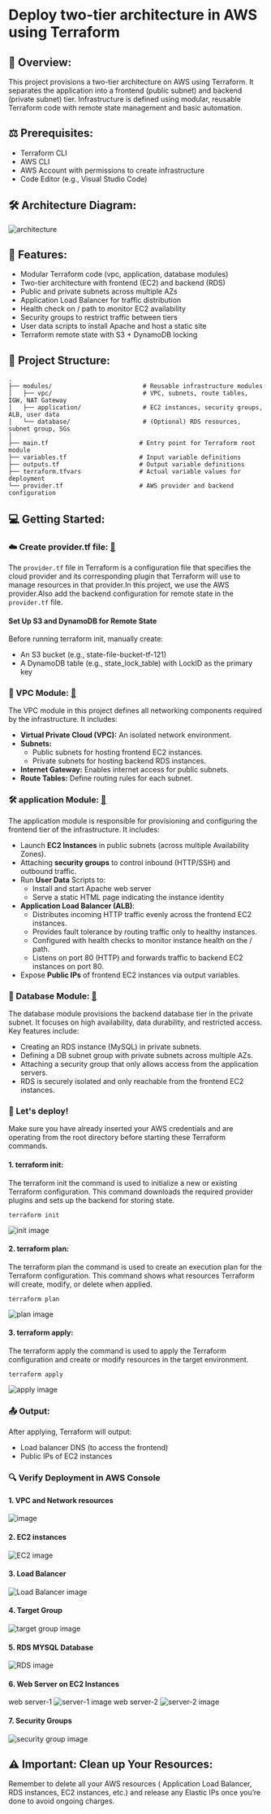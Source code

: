 # Deploy two-tier architecture in AWS using Terraform
## 🚀 Overview:
This project provisions a two-tier architecture on AWS using Terraform. It separates the application into a frontend (public subnet) and backend (private subnet) tier. Infrastructure is defined using modular, reusable Terraform code with remote state management and basic automation.

## ⚖️ Prerequisites:
- Terraform CLI
- AWS CLI
- AWS Account with permissions to create infrastructure
- Code Editor (e.g., Visual Studio Code)


## 🛠️ Architecture Diagram:
![architecture](https://github.com/Vaishnavi-M-Patil/Two-tier-terraform/blob/main/assets/architecture.png)

## 🔧 Features:
- Modular Terraform code (vpc, application, database modules)
- Two-tier architecture with frontend (EC2) and backend (RDS)
- Public and private subnets across multiple AZs
- Application Load Balancer for traffic distribution
- Health check on / path to monitor EC2 availability
- Security groups to restrict traffic between tiers
- User data scripts to install Apache and host a static site
- Terraform remote state with S3 + DynamoDB locking


## 📁 Project Structure:
```
.
├── modules/                         # Reusable infrastructure modules
│   ├── vpc/                         # VPC, subnets, route tables, IGW, NAT Gateway
│   ├── application/                 # EC2 instances, security groups, ALB, user data
│   └── database/                    # (Optional) RDS resources, subnet group, SGs
│
├── main.tf                         # Entry point for Terraform root module
├── variables.tf                    # Input variable definitions
├── outputs.tf                      # Output variable definitions
├── terraform.tfvars                # Actual variable values for deployment
└── provider.tf                     # AWS provider and backend configuration
```

## 💻 Getting Started:
### ☁️ Create provider.tf file: [ 🔗 ](https://github.com/Vaishnavi-M-Patil/Two-tier-terraform/blob/main/provider.tf)
The `provider.tf` file in Terraform is a configuration file that specifies the cloud provider and its corresponding plugin that Terraform will use to manage resources in that provider.In this project, we use the AWS provider.Also add the backend configuration for remote state in the `provider.tf` file.
#### Set Up S3 and DynamoDB for Remote State
Before running terraform init, manually create:
- An S3 bucket (e.g., state-file-bucket-tf-121)
- A DynamoDB table (e.g., state_lock_table) with LockID as the primary key


### 🧱 VPC Module: [ 🔗 ](https://github.com/Vaishnavi-M-Patil/Two-tier-terraform/tree/main/modules/vpc)
The VPC module in this project defines all networking components required by the infrastructure. It includes:
- **Virtual Private Cloud (VPC):** An isolated network environment.
- **Subnets:**
  - Public subnets for hosting frontend EC2 instances.
  - Private subnets for hosting backend RDS instances.
- **Internet Gateway:** Enables internet access for public subnets.
- **Route Tables:** Define routing rules for each subnet.

### 🛠️ application Module: [ 🔗 ](https://github.com/Vaishnavi-M-Patil/Two-tier-terraform/tree/main/modules/application)
The application module is responsible for provisioning and configuring the frontend tier of the infrastructure. It includes:
- Launch **EC2 Instances** in public subnets (across multiple Availability Zones).
- Attaching **security groups** to control inbound (HTTP/SSH) and outbound traffic.
- Run **User Data** Scripts to:
  - Install and start Apache web server
  - Serve a static HTML page indicating the instance identity
- **Application Load Balancer (ALB)**:
  - Distributes incoming HTTP traffic evenly across the frontend EC2 instances.
  - Provides fault tolerance by routing traffic only to healthy instances.
  - Configured with health checks to monitor instance health on the / path.
  - Listens on port 80 (HTTP) and forwards traffic to backend EC2 instances on port 80.
- Expose **Public IPs** of frontend EC2 instances via output variables.

### 📝 Database Module: [ 🔗 ](https://github.com/Vaishnavi-M-Patil/Two-tier-terraform/tree/main/modules/database)
The database module provisions the backend database tier in the private subnet. It focuses on high availability, data durability, and restricted access. Key features include:
- Creating an RDS instance (MySQL) in private subnets.
- Defining a DB subnet group with private subnets across multiple AZs.
- Attaching a security group that only allows access from the application servers.
- RDS is securely isolated and only reachable from the frontend EC2 instances.


### 🚀 Let's deploy!
Make sure you have already inserted your AWS credentials and are operating from the root directory before starting these Terraform commands.
#### 1. terraform init:
The terraform init the command is used to initialize a new or existing Terraform configuration. This command downloads the required provider plugins and sets up the backend for storing state.
```
terraform init
```

![init image](https://github.com/Vaishnavi-M-Patil/Two-tier-terraform/blob/main/assets/init.png)

#### 2. terraform plan:
The terraform plan the command is used to create an execution plan for the Terraform configuration. This command shows what resources Terraform will create, modify, or delete when applied.
```
terraform plan
```

![plan image](https://github.com/Vaishnavi-M-Patil/Two-tier-terraform/blob/main/assets/plan.png)

#### 3. terraform apply:
The terraform apply the command is used to apply the Terraform configuration and create or modify resources in the target environment.
```
terraform apply
```
![apply image](https://github.com/Vaishnavi-M-Patil/Two-tier-terraform/blob/main/assets/apply.png)


### 📤 Output:
After applying, Terraform will output:
- Load balancer DNS (to access the frontend)
- Public IPs of EC2 instances


### 🔍 Verify Deployment in AWS Console
#### 1. VPC and Network resources
![image](https://github.com/user-attachments/assets/a5ac2746-026c-4302-b40f-3ebb48e5d4c6)

#### 2. EC2 instances
![EC2 image](https://github.com/Vaishnavi-M-Patil/Two-tier-terraform/blob/main/assets/instances.png)

#### 3. Load Balancer
![Load Balancer image](https://github.com/Vaishnavi-M-Patil/Two-tier-terraform/blob/main/assets/ld.png)

#### 4. Target Group
![target group image](https://github.com/Vaishnavi-M-Patil/Two-tier-terraform/blob/main/assets/tg.png)

#### 5. RDS MYSQL Database
![RDS image](https://github.com/Vaishnavi-M-Patil/Two-tier-terraform/blob/main/assets/database.png)

#### 6. Web Server on EC2 Instances
web server-1
![server-1 image](https://github.com/Vaishnavi-M-Patil/Two-tier-terraform/blob/main/assets/server-1.png)
web server-2
![server-2 image](https://github.com/Vaishnavi-M-Patil/Two-tier-terraform/blob/main/assets/server--2.png)

#### 7. Security Groups
![security group image](https://github.com/Vaishnavi-M-Patil/Two-tier-terraform/blob/main/assets/sg.png)

## ⚠️ Important: Clean up Your Resources:
Remember to delete all your AWS resources ( Application Load Balancer, RDS instances, EC2 instances, etc.) and release any Elastic IPs once you’re done to avoid ongoing charges.
